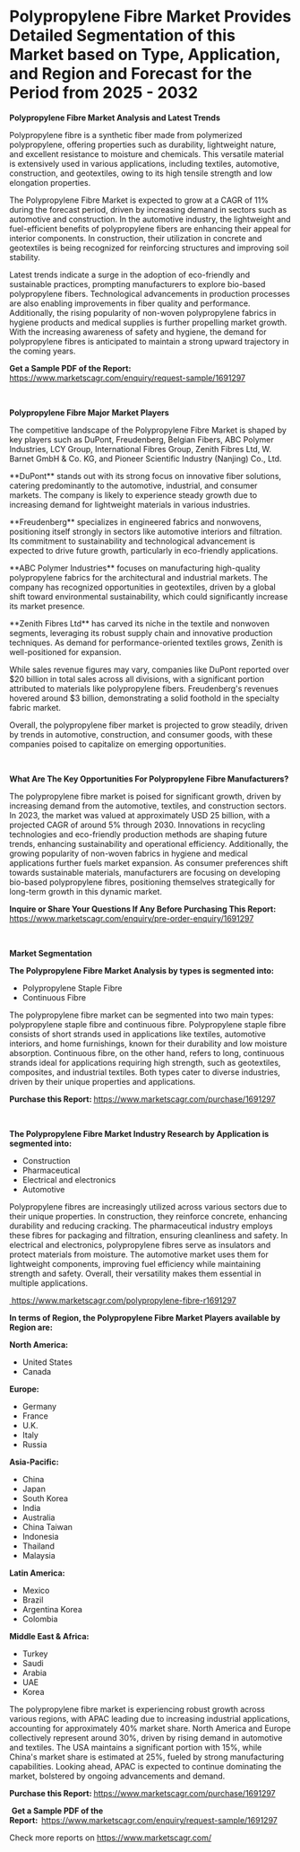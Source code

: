 <p><h1>Polypropylene Fibre Market Provides Detailed Segmentation of this Market based on Type, Application, and Region and Forecast for the Period from 2025 - 2032</h1></p><p><strong>Polypropylene Fibre Market Analysis and Latest Trends</strong></p>
<p><p>Polypropylene fibre is a synthetic fiber made from polymerized polypropylene, offering properties such as durability, lightweight nature, and excellent resistance to moisture and chemicals. This versatile material is extensively used in various applications, including textiles, automotive, construction, and geotextiles, owing to its high tensile strength and low elongation properties.</p><p>The Polypropylene Fibre Market is expected to grow at a CAGR of 11% during the forecast period, driven by increasing demand in sectors such as automotive and construction. In the automotive industry, the lightweight and fuel-efficient benefits of polypropylene fibers are enhancing their appeal for interior components. In construction, their utilization in concrete and geotextiles is being recognized for reinforcing structures and improving soil stability.</p><p>Latest trends indicate a surge in the adoption of eco-friendly and sustainable practices, prompting manufacturers to explore bio-based polypropylene fibers. Technological advancements in production processes are also enabling improvements in fiber quality and performance. Additionally, the rising popularity of non-woven polypropylene fabrics in hygiene products and medical supplies is further propelling market growth. With the increasing awareness of safety and hygiene, the demand for polypropylene fibres is anticipated to maintain a strong upward trajectory in the coming years.</p></p>
<p><strong>Get a Sample PDF of the Report:&nbsp;</strong> <a href="https://www.marketscagr.com/enquiry/request-sample/1691297?utm_campaign=1126&utm_medium=2&utm_source=Github&utm_content=ia&utm_term=07012025&utm_id=polypropylene-fibre">https://www.marketscagr.com/enquiry/request-sample/1691297</a></p>
<p>&nbsp;</p>
<p><strong>Polypropylene Fibre Major Market Players</strong></p>
<p><p>The competitive landscape of the Polypropylene Fibre Market is shaped by key players such as DuPont, Freudenberg, Belgian Fibers, ABC Polymer Industries, LCY Group, International Fibres Group, Zenith Fibres Ltd, W. Barnet GmbH & Co. KG, and Pioneer Scientific Industry (Nanjing) Co., Ltd. </p><p>**DuPont** stands out with its strong focus on innovative fiber solutions, catering predominantly to the automotive, industrial, and consumer markets. The company is likely to experience steady growth due to increasing demand for lightweight materials in various industries. </p><p>**Freudenberg** specializes in engineered fabrics and nonwovens, positioning itself strongly in sectors like automotive interiors and filtration. Its commitment to sustainability and technological advancement is expected to drive future growth, particularly in eco-friendly applications. </p><p>**ABC Polymer Industries** focuses on manufacturing high-quality polypropylene fabrics for the architectural and industrial markets. The company has recognized opportunities in geotextiles, driven by a global shift toward environmental sustainability, which could significantly increase its market presence.</p><p>**Zenith Fibres Ltd** has carved its niche in the textile and nonwoven segments, leveraging its robust supply chain and innovative production techniques. As demand for performance-oriented textiles grows, Zenith is well-positioned for expansion.</p><p>While sales revenue figures may vary, companies like DuPont reported over $20 billion in total sales across all divisions, with a significant portion attributed to materials like polypropylene fibers. Freudenberg's revenues hovered around $3 billion, demonstrating a solid foothold in the specialty fabric market. </p><p>Overall, the polypropylene fiber market is projected to grow steadily, driven by trends in automotive, construction, and consumer goods, with these companies poised to capitalize on emerging opportunities.</p></p>
<p>&nbsp;</p>
<p><strong>What Are The Key Opportunities For Polypropylene Fibre Manufacturers?</strong></p>
<p><p>The polypropylene fibre market is poised for significant growth, driven by increasing demand from the automotive, textiles, and construction sectors. In 2023, the market was valued at approximately USD 25 billion, with a projected CAGR of around 5% through 2030. Innovations in recycling technologies and eco-friendly production methods are shaping future trends, enhancing sustainability and operational efficiency. Additionally, the growing popularity of non-woven fabrics in hygiene and medical applications further fuels market expansion. As consumer preferences shift towards sustainable materials, manufacturers are focusing on developing bio-based polypropylene fibres, positioning themselves strategically for long-term growth in this dynamic market.</p></p>
<p><strong>Inquire or Share Your Questions If Any Before Purchasing This Report:</strong> <a href="https://www.marketscagr.com/enquiry/pre-order-enquiry/1691297?utm_campaign=1126&utm_medium=2&utm_source=Github&utm_content=ia&utm_term=07012025&utm_id=polypropylene-fibre">https://www.marketscagr.com/enquiry/pre-order-enquiry/1691297</a></p>
<p>&nbsp;</p>
<p><strong>Market Segmentation</strong></p>
<p><strong>The Polypropylene Fibre Market Analysis by types is segmented into:</strong></p>
<p><ul><li>Polypropylene Staple Fibre</li><li>Continuous Fibre</li></ul></p>
<p><p>The polypropylene fibre market can be segmented into two main types: polypropylene staple fibre and continuous fibre. Polypropylene staple fibre consists of short strands used in applications like textiles, automotive interiors, and home furnishings, known for their durability and low moisture absorption. Continuous fibre, on the other hand, refers to long, continuous strands ideal for applications requiring high strength, such as geotextiles, composites, and industrial textiles. Both types cater to diverse industries, driven by their unique properties and applications.</p></p>
<p><strong>Purchase this Report:&nbsp;</strong><a href="https://www.marketscagr.com/purchase/1691297?utm_campaign=1126&utm_medium=2&utm_source=Github&utm_content=ia&utm_term=07012025&utm_id=polypropylene-fibre">https://www.marketscagr.com/purchase/1691297</a></p>
<p>&nbsp;</p>
<p><strong>The Polypropylene Fibre Market Industry Research by Application is segmented into:</strong></p>
<p><ul><li>Construction</li><li>Pharmaceutical</li><li>Electrical and electronics</li><li>Automotive</li></ul></p>
<p><p>Polypropylene fibres are increasingly utilized across various sectors due to their unique properties. In construction, they reinforce concrete, enhancing durability and reducing cracking. The pharmaceutical industry employs these fibres for packaging and filtration, ensuring cleanliness and safety. In electrical and electronics, polypropylene fibres serve as insulators and protect materials from moisture. The automotive market uses them for lightweight components, improving fuel efficiency while maintaining strength and safety. Overall, their versatility makes them essential in multiple applications.</p></p>
<p><a href="https://www.marketscagr.com/polypropylene-fibre-r1691297?utm_campaign=1126&utm_medium=2&utm_source=Github&utm_content=ia&utm_term=07012025&utm_id=polypropylene-fibre">&nbsp;https://www.marketscagr.com/polypropylene-fibre-r1691297</a></p>
<p><strong>In terms of Region, the Polypropylene Fibre Market Players available by Region are:</strong></p>
<p>
    <p> <strong> North America: </strong>
        <ul>
            <li>United States</li>
            <li>Canada</li>
        </ul>
        </p> 
    <p> <strong> Europe: </strong>
        <ul>
            <li>Germany</li>
            <li>France</li>
            <li>U.K.</li>
            <li>Italy</li>
            <li>Russia</li>
        </ul>
        </p> 
    <p> <strong> Asia-Pacific: </strong>
        <ul>
            <li>China</li>
            <li>Japan</li>
            <li>South Korea</li>
            <li>India</li>
            <li>Australia</li>
            <li>China Taiwan</li>
            <li>Indonesia</li>
            <li>Thailand</li>
            <li>Malaysia</li>
        </ul>
        </p> 
    <p> <strong> Latin America: </strong>
        <ul>
            <li>Mexico</li>
            <li>Brazil</li>
            <li>Argentina Korea</li>
            <li>Colombia</li>
        </ul>
        </p> 
    <p> <strong> Middle East & Africa: </strong>
        <ul>
            <li>Turkey</li>
            <li>Saudi</li>
            <li>Arabia</li>
            <li>UAE</li>
            <li>Korea</li>
        </ul>
    </p>
    </p>
<p><p>The polypropylene fibre market is experiencing robust growth across various regions, with APAC leading due to increasing industrial applications, accounting for approximately 40% market share. North America and Europe collectively represent around 30%, driven by rising demand in automotive and textiles. The USA maintains a significant portion with 15%, while China's market share is estimated at 25%, fueled by strong manufacturing capabilities. Looking ahead, APAC is expected to continue dominating the market, bolstered by ongoing advancements and demand.</p></p>
<p><strong>Purchase this Report: </strong><a href="https://www.marketscagr.com/purchase/1691297?utm_campaign=1126&utm_medium=2&utm_source=Github&utm_content=ia&utm_term=07012025&utm_id=polypropylene-fibre">https://www.marketscagr.com/purchase/1691297</a></p>
<p>&nbsp;<strong>Get a Sample PDF of the Report:&nbsp;&nbsp;</strong><a href="https://www.marketscagr.com/enquiry/request-sample/1691297?utm_campaign=1126&utm_medium=2&utm_source=Github&utm_content=ia&utm_term=07012025&utm_id=polypropylene-fibre">https://www.marketscagr.com/enquiry/request-sample/1691297</a></p>
<p><strong></strong></p>
<p>Check more reports on <a href="https://www.marketscagr.com/?utm_campaign=1126&utm_medium=2&utm_source=Github&utm_content=ia&utm_term=07012025&utm_id=polypropylene-fibre">https://www.marketscagr.com/</a></p>